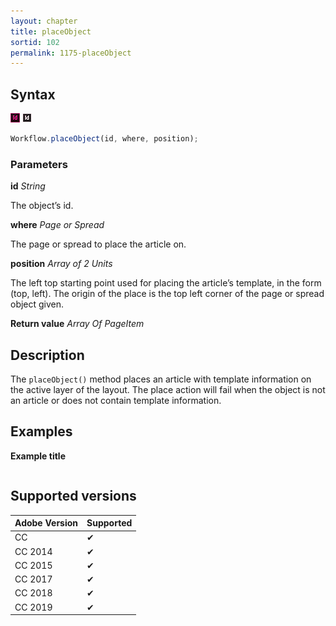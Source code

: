 ```yaml
---
layout: chapter
title: placeObject
sortid: 102
permalink: 1175-placeObject
---
```

## Syntax

![](../../images/indesign.png "InDesign") ![](../../images/indesignserver.png "InDesign Server")
```javascript
Workflow.placeObject(id, where, position);
```

### Parameters

**id** *String*

The object’s id.

**where** *Page or Spread*

The page or spread to place the article on.

**position** *Array of 2 Units*

 The left top starting point used for placing the article’s template, in the form (top, left). The origin of the place is the top left corner of the page or spread object given.

**Return value** *Array Of PageItem*

## Description

The `placeObject()` method places an article with template information on the active layer of the layout. The place action will fail when the object is not an article or does not contain template information.

## Examples

**Example title**

```javascript

```

## Supported versions

| Adobe Version | Supported |
|---------------|-----------|
| CC            | ✔         |
| CC 2014       | ✔         |
| CC 2015       | ✔         |
| CC 2017       | ✔         |
| CC 2018       | ✔         |
| CC 2019       | ✔         |